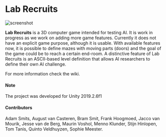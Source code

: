 # __Lab Recruits__

![screenshot](https://github.com/iv4xr-project/labrecruits/wiki/uploads/images/LRSS1.png)

**Lab Recruits** is a 3D computer game intended for testing AI. It is work in progress as we work on adding more game features. Currently it does not have an explicit game purpose, although it is usable. With available features now, it is possible to define mazes with moving parts (doors) and the goal of the game could be to reach a certain end-room. A distinctive feature of Lab Recruits is an ASCII-based level definition that allows AI researchers to define their own AI challenge.

For more information check the wiki.

#### Note

The project was developed for Unity 2019.2.6f1


#### Contributors

Adam Smits, August van Casteren, Bram Smit, Frank Hoogmoed, Jacco van Mourik, Jesse van de Berg, Maurin Voshol, Menno Klunder, Stijn Hinlopen, Tom Tanis, Quinto Veldhuyzen, Sophie Meester.
